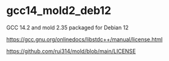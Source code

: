 # gcc14_mold2_deb12
GCC 14.2 and mold 2.35 packaged for Debian 12

https://gcc.gnu.org/onlinedocs/libstdc++/manual/license.html

https://github.com/rui314/mold/blob/main/LICENSE

